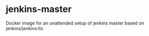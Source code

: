 # jenkins-master
Docker image for an unattended setup of jenkins master based on jenkins/jenkins:lts
